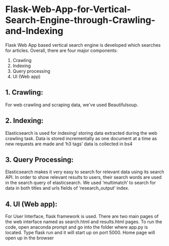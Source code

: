 # Flask-Web-App-for-Vertical-Search-Engine-through-Crawling-and-Indexing

Flask Web App based vertical search engine is developed which searches for articles. Overall, there are four major components:
1.	Crawling
2.	Indexing
3.	Query processing
4.	UI (Web app) 

## 1. Crawling:
For web crawling and scraping data, we've used Beautifulsoup.

## 2. Indexing:
Elasticsearch is used for indexing/ storing data extracted during the web crawling task. Data is stored incrementally as one document at a time as new requests are made and ‘h3 tags’ data is collected in bs4

## 3. Query Processing:
Elasticsearch makes it very easy to search for relevant data using its search API. In order to show relevant results to users, their search words are used in the search query of elasticsearch. We used ‘multimatch’ to search for data in both titles and urls fields of ‘research_output’ index. 

## 4. UI (Web app):
For User Interface, flask framework is used. There are two main pages of the web interface named as search.html and results.html pages. 
To run the code, open anaconda prompt and go into the folder where app.py is located. Type flask run and it will start up on port 5000. Home page will open up in the browser
